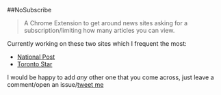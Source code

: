 ##NoSubscribe
> A Chrome Extension to get around news sites asking for a subscription/limiting how many articles you can view.

Currently working on these two sites which I frequent the most:
- [National Post](http://www.nationalpost.com/index.html)
- [Toronto Star](http://www.thestar.com)

I would be happy to add *any* other one that you come across, just leave a comment/open an issue/[tweet me](https://twitter.com/intent/tweet?related=dave_lunny&screen_name=dave_lunny&share_with_retweet=never&tw_p=tweetbutton)
